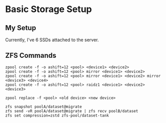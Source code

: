 # Basic Storage Setup

## My Setup

Currently, I've 6 SSDs attached to the server.

## ZFS Commands

```shell
zpool create -f -o ashift=12 <pool> <device1> <device2>
zpool create -f -o ashift=12 <pool> mirror <device1> <device2>
zpool create -f -o ashift=12 <pool> mirror <device1> <device2> mirror <device3> <device4>
zpool create -f -o ashift=12 <pool> raidz1 <device1> <device2> <device3>

zpool replace -f <pool> <old device> <new device>

zfs snapshot poolA/dataset@migrate
zfs send -vR poolA/dataset@migrate | zfs recv poolB/dataset
zfs set compression=zstd zfs-pool/dataset-tank
```

